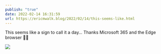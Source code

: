 ```yaml
---
publish: "true"
date: 2022-02-14 16:31:59
url: https://ericmwalk.blog/2022/02/14/this-seems-like.html
---
```


This seems like a sign to call it a day… Thanks Microsoft 365 and the Edge browser 🤦‍♂️


![](https://ericmwalk.blog/uploads/2022/c836aae1ae.jpg)